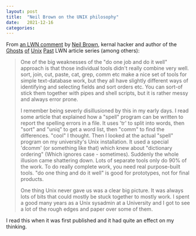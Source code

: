 ```yaml
---
layout: post
title:  "Neil Brown on the UNIX philosophy"
date:   2021-12-16
categories:
---
```


From [an LWN comment](https://lwn.net/Articles/576078/) by [Neil Brown](https://blog.neil.brown.name), kernal hacker and author of the [Ghosts][1] [of][2] [Unix][3] [Past][4] LWN article series (among others):

> One of the big weaknesses of the "do one job and do it well" approach is that those individual tools didn't really combine very well. sort, join, cut, paste, cat, grep, comm etc make a nice set of tools for simple text-database work, but they all have slightly different ways of identifying and selecting fields and sort orders etc. You can sort-of stick them together with pipes and shell scripts, but it is rather messy and always error prone.
>
> I remember being severly disillusioned by this in my early days. I read some article that explained how a "spell" program can be written to report the spelling errors in a file. It uses 'tr' to split into words, then "sort" and "uniq" to get a word list, then "comm" to find the differences. "cool" I thought. Then I looked at the actual "spell" program on my university's Unix installation. It used a special 'dcomm' (or something like that) which knew about "dictionary ordering" (Which ignores case - sometimes). Suddenly the whole illusion came shattering down. Lots of separate tools only do 90% of the work. To do really complete work, you need real purpose-built tools. "do one thing and do it well" is good for prototypes, not for final products.
>
> One thing Unix never gave us was a clear big picture. It was always lots of bits that could mostly be stuck together to mostly work. I spent a good many years as a Unix sysadmin at a University and I got to see a lot of the rough edges and paper over some of them.

I read this when it was first published and it had quite an effect on my thinking.

[1]: https://lwn.net/Articles/411845/
[2]: https://lwn.net/Articles/412131/
[3]: https://lwn.net/Articles/414618/
[4]: https://lwn.net/Articles/416494/
